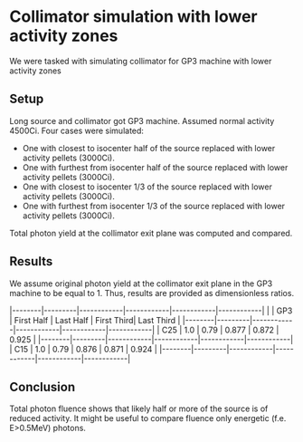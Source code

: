 # Collimator simulation with lower activity zones

We were tasked with simulating collimator for GP3 machine with lower activity zones

## Setup

Long source and collimator got GP3 machine. Assumed normal activity 4500Ci. Four cases were simulated:
- One with closest to isocenter half of the source replaced with lower activity pellets (3000Ci).
- One with furthest from isocenter half of the source replaced with lower activity pellets (3000Ci).
- One with closest to isocenter 1/3 of the source replaced with lower activity pellets (3000Ci).
- One with furthest from isocenter 1/3 of the source replaced with lower activity pellets (3000Ci).

Total photon yield at the collimator exit plane was computed and compared.

## Results

We assume original photon yield  at the collimator exit plane in the GP3 machine to be equal to 1.
Thus, results are provided as dimensionless ratios.

|--------|---------|------------|------------|------------|------------|
|        |  GP3    | First Half |  Last Half | First Third| Last Third |
|--------|---------|------------|------------|------------|------------|
| C25    |  1.0    |    0.79    |   0.877    |   0.872    |  0.925     |
|--------|---------|------------|------------|------------|------------|
| C15    |  1.0    |    0.79    |   0.876    |   0.871    |  0.924     |
|--------|---------|------------|------------|------------|------------|

## Conclusion

Total photon fluence shows that likely half or more of the source is of reduced activity.
It might be useful to compare fluence only energetic (f.e. E>0.5MeV) photons.

